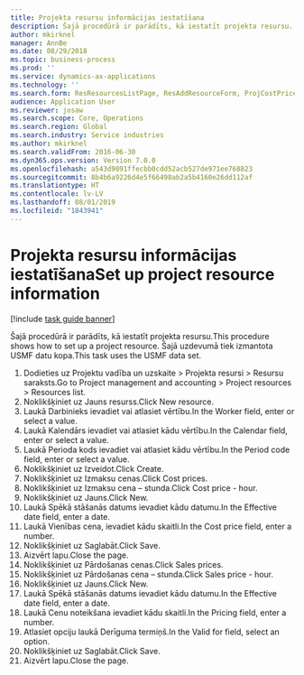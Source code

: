 ```yaml
---
title: Projekta resursu informācijas iestatīšana
description: Šajā procedūrā ir parādīts, kā iestatīt projekta resursu.
author: mkirknel
manager: AnnBe
ms.date: 08/29/2018
ms.topic: business-process
ms.prod: ''
ms.service: dynamics-ax-applications
ms.technology: ''
ms.search.form: ResResourcesListPage, ResAddResourceForm, ProjCostPriceHour, ProjSalesPriceHour
audience: Application User
ms.reviewer: josaw
ms.search.scope: Core, Operations
ms.search.region: Global
ms.search.industry: Service industries
ms.author: mkirknel
ms.search.validFrom: 2016-06-30
ms.dyn365.ops.version: Version 7.0.0
ms.openlocfilehash: a543d9091ffecbb0cdd52acb527de971ee768823
ms.sourcegitcommit: 8b4b6a9226d4e5f66498ab2a5b4160e26dd112af
ms.translationtype: HT
ms.contentlocale: lv-LV
ms.lasthandoff: 08/01/2019
ms.locfileid: "1843941"
---
```

# <a name="set-up-project-resource-information"></a><span data-ttu-id="6f017-103">Projekta resursu informācijas iestatīšana</span><span class="sxs-lookup"><span data-stu-id="6f017-103">Set up project resource information</span></span>

[!include [task guide banner](../../includes/task-guide-banner.md)]

<span data-ttu-id="6f017-104">Šajā procedūrā ir parādīts, kā iestatīt projekta resursu.</span><span class="sxs-lookup"><span data-stu-id="6f017-104">This procedure shows how to set up a project resource.</span></span> <span data-ttu-id="6f017-105">Šajā uzdevumā tiek izmantota USMF datu kopa.</span><span class="sxs-lookup"><span data-stu-id="6f017-105">This task uses the USMF data set.</span></span>

1. <span data-ttu-id="6f017-106">Dodieties uz Projektu vadība un uzskaite > Projekta resursi > Resursu saraksts.</span><span class="sxs-lookup"><span data-stu-id="6f017-106">Go to Project management and accounting > Project resources > Resources list.</span></span>
2. <span data-ttu-id="6f017-107">Noklikšķiniet uz Jauns resurss.</span><span class="sxs-lookup"><span data-stu-id="6f017-107">Click New resource.</span></span>
3. <span data-ttu-id="6f017-108">Laukā Darbinieks ievadiet vai atlasiet vērtību.</span><span class="sxs-lookup"><span data-stu-id="6f017-108">In the Worker field, enter or select a value.</span></span>
4. <span data-ttu-id="6f017-109">Laukā Kalendārs ievadiet vai atlasiet kādu vērtību.</span><span class="sxs-lookup"><span data-stu-id="6f017-109">In the Calendar field, enter or select a value.</span></span>
5. <span data-ttu-id="6f017-110">Laukā Perioda kods ievadiet vai atlasiet kādu vērtību.</span><span class="sxs-lookup"><span data-stu-id="6f017-110">In the Period code field, enter or select a value.</span></span>
6. <span data-ttu-id="6f017-111">Noklikšķiniet uz Izveidot.</span><span class="sxs-lookup"><span data-stu-id="6f017-111">Click Create.</span></span>
7. <span data-ttu-id="6f017-112">Noklikšķiniet uz Izmaksu cenas.</span><span class="sxs-lookup"><span data-stu-id="6f017-112">Click Cost prices.</span></span>
8. <span data-ttu-id="6f017-113">Noklikšķiniet uz Izmaksu cena – stunda.</span><span class="sxs-lookup"><span data-stu-id="6f017-113">Click Cost price - hour.</span></span>
9. <span data-ttu-id="6f017-114">Noklikšķiniet uz Jauns.</span><span class="sxs-lookup"><span data-stu-id="6f017-114">Click New.</span></span>
10. <span data-ttu-id="6f017-115">Laukā Spēkā stāšanās datums ievadiet kādu datumu.</span><span class="sxs-lookup"><span data-stu-id="6f017-115">In the Effective date field, enter a date.</span></span>
11. <span data-ttu-id="6f017-116">Laukā Vienības cena, ievadiet kādu skaitli.</span><span class="sxs-lookup"><span data-stu-id="6f017-116">In the Cost price field, enter a number.</span></span>
12. <span data-ttu-id="6f017-117">Noklikšķiniet uz Saglabāt.</span><span class="sxs-lookup"><span data-stu-id="6f017-117">Click Save.</span></span>
13. <span data-ttu-id="6f017-118">Aizvērt lapu.</span><span class="sxs-lookup"><span data-stu-id="6f017-118">Close the page.</span></span>
14. <span data-ttu-id="6f017-119">Noklikšķiniet uz Pārdošanas cenas.</span><span class="sxs-lookup"><span data-stu-id="6f017-119">Click Sales prices.</span></span>
15. <span data-ttu-id="6f017-120">Noklikšķiniet uz Pārdošanas cena – stunda.</span><span class="sxs-lookup"><span data-stu-id="6f017-120">Click Sales price - hour.</span></span>
16. <span data-ttu-id="6f017-121">Noklikšķiniet uz Jauns.</span><span class="sxs-lookup"><span data-stu-id="6f017-121">Click New.</span></span>
17. <span data-ttu-id="6f017-122">Laukā Spēkā stāšanās datums ievadiet kādu datumu.</span><span class="sxs-lookup"><span data-stu-id="6f017-122">In the Effective date field, enter a date.</span></span>
18. <span data-ttu-id="6f017-123">Laukā Cenu noteikšana ievadiet kādu skaitli.</span><span class="sxs-lookup"><span data-stu-id="6f017-123">In the Pricing field, enter a number.</span></span>
19. <span data-ttu-id="6f017-124">Atlasiet opciju laukā Derīguma termiņš.</span><span class="sxs-lookup"><span data-stu-id="6f017-124">In the Valid for field, select an option.</span></span>
20. <span data-ttu-id="6f017-125">Noklikšķiniet uz Saglabāt.</span><span class="sxs-lookup"><span data-stu-id="6f017-125">Click Save.</span></span>
21. <span data-ttu-id="6f017-126">Aizvērt lapu.</span><span class="sxs-lookup"><span data-stu-id="6f017-126">Close the page.</span></span>


